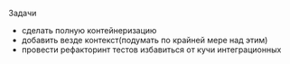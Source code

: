 Задачи
- сделать полную контейнеризацию
- добавить везде контекст(подумать по крайней мере над этим)
- провести рефакторинт тестов избавиться от кучи интеграционных